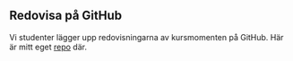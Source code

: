 ## Redovisa på GitHub

Vi studenter lägger upp redovisningarna av kursmomenten på GitHub. Här är mitt eget [repo](https://github.com/ingolager/oophp) där.
